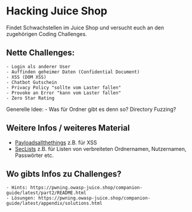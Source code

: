 # Hacking Juice Shop

Findet Schwachstellen im Juice Shop und versucht euch an den zugehörigen Coding Challenges.

## Nette Challenges:
	- Login als anderer User
	- Auffinden geheimer Daten (Confidential Document)
	- XSS (DOM XSS)
	- Chatbot Gutschein
	- Privacy Policy "sollte vom Laster fallen"
	- Provoke an Error "kann vom Laster fallen"
	- Zero Star Rating
Generelle Idee:
	- Was für Ordner gibt es denn so? Directory Fuzzing?
## Weitere Infos / weiteres Material
  - [Payloadsallthethings](https://github.com/swisskyrepo/PayloadsAllTheThings) z.B. für XSS
  - [SecLists](https://github.com/danielmiessler/SecLists) z.B. für Listen von verbreiteten Ordnernamen, Nutzernamen, Passwörter etc. 
## Wo gibts Infos zu Challenges?
	- Hints: https://pwning.owasp-juice.shop/companion-guide/latest/part2/README.html
	- Lösungen: https://pwning.owasp-juice.shop/companion-guide/latest/appendix/solutions.html
